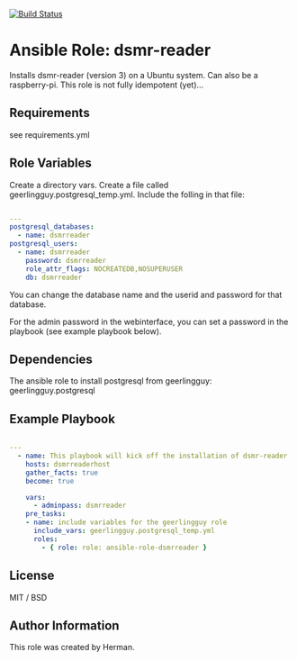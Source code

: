 [![Build Status](https://travis-ci.org/hermanops/ansible-role-dsmrreader.svg?branch=master)](https://travis-ci.org/hermanops/ansible-role-dsmrreader)


Ansible Role: dsmr-reader
=========

Installs dsmr-reader (version 3) on a Ubuntu system. Can also be a raspberry-pi.
This role is not fully idempotent (yet)...

Requirements
------------

see requirements.yml

Role Variables
--------------

Create a directory vars. Create a file called geerlingguy.postgresql_temp.yml.
Include the folling in that file:

```yaml

---
postgresql_databases:
  - name: dsmrreader
postgresql_users:
  - name: dsmrreader
    password: dsmrreader
    role_attr_flags: NOCREATEDB,NOSUPERUSER
    db: dsmrreader

```

You can change the database name and the userid and password for that database.

For the admin password in the webinterface, you can set a password in the playbook (see example playbook below).

Dependencies
------------

The ansible role to install postgresql from geerlingguy: geerlingguy.postgresql

Example Playbook
----------------

```yaml

---
  - name: This playbook will kick off the installation of dsmr-reader
    hosts: dsmrreaderhost
    gather_facts: true
    become: true

    vars:
      - adminpass: dsmrreader
    pre_tasks:
    - name: include variables for the geerlingguy role
      include_vars: geerlingguy.postgresql_temp.yml
      roles:
        - { role: role: ansible-role-dsmrreader }

```

License
-------

MIT / BSD

Author Information
------------------

This role was created by Herman.
